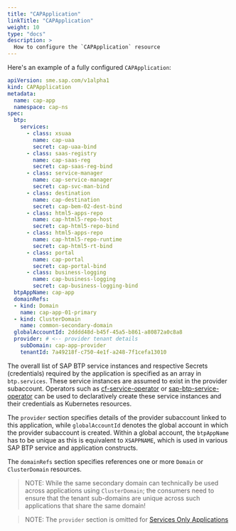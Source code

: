 ```yaml
---
title: "CAPApplication"
linkTitle: "CAPApplication"
weight: 10
type: "docs"
description: >
  How to configure the `CAPApplication` resource
---
```


Here's an example of a fully configured `CAPApplication`:

```yaml
apiVersion: sme.sap.com/v1alpha1
kind: CAPApplication
metadata:
  name: cap-app
  namespace: cap-ns
spec:
  btp:
    services:
      - class: xsuaa
        name: cap-uaa
        secret: cap-uaa-bind
      - class: saas-registry
        name: cap-saas-reg
        secret: cap-saas-reg-bind
      - class: service-manager
        name: cap-service-manager
        secret: cap-svc-man-bind
      - class: destination
        name: cap-destination
        secret: cap-bem-02-dest-bind
      - class: html5-apps-repo
        name: cap-html5-repo-host
        secret: cap-html5-repo-bind
      - class: html5-apps-repo
        name: cap-html5-repo-runtime
        secret: cap-html5-rt-bind
      - class: portal
        name: cap-portal
        secret: cap-portal-bind
      - class: business-logging
        name: cap-business-logging
        secret: cap-business-logging-bind
  btpAppName: cap-app
  domainRefs:
  - kind: Domain
    name: cap-app-01-primary
  - kind: ClusterDomain
    name: common-secondary-domain
  globalAccountId: 2dddd48d-b45f-45a5-b861-a80872a0c8a8
  provider: # <-- provider tenant details
    subDomain: cap-app-provider
    tenantId: 7a49218f-c750-4e1f-a248-7f1cefa13010
```

The overall list of SAP BTP service instances and respective Secrets (credentials) required by the application is specified as an array in `btp.services`. These service instances are assumed to exist in the provider subaccount. Operators such as [cf-service-operator](https://sap.github.io/cf-service-operator/docs/) or [sap-btp-service-operator](https://github.com/SAP/sap-btp-service-operator) can be used to declaratively create these service instances and their credentials as Kubernetes resources.

The `provider` section specifies details of the provider subaccount linked to this application, while `globalAccountId` denotes the global account in which the provider subaccount is created. Within a global account, the `btpAppName` has to be unique as this is equivalent to `XSAPPNAME`, which is used in various SAP BTP service and application constructs.

The `domainRefs` section specifies references one or more `Domain` or `ClusterDomain` resources.
> NOTE: While the same secondary domain can technically be used across applications using `ClusterDomain`; the consumers need to ensure that the tenant sub-domains are unique across such applications that share the same domain!

> NOTE: The `provider` section is omitted for [Services Only Applications](../services-workload.md)

